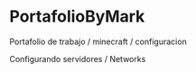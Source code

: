 # PortafolioByMark
Portafolio de trabajo / minecraft / configuracion

Configurando servidores / Networks
